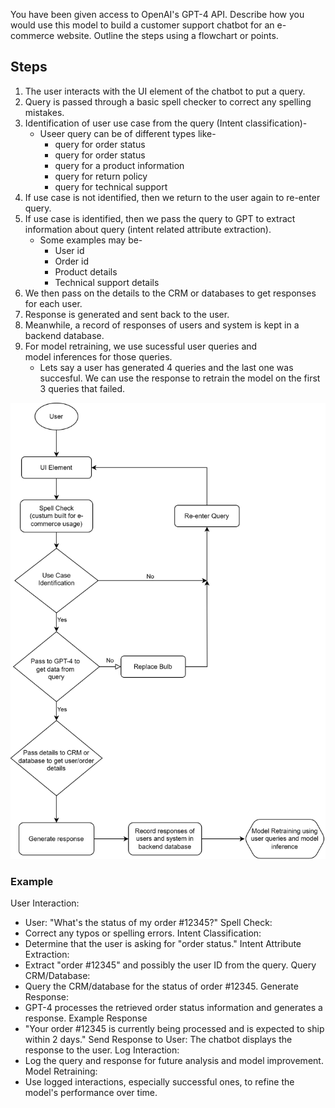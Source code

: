 You have been given access to OpenAI's GPT-4 API. Describe how you would use this model to build a customer support chatbot for an e-commerce website. Outline the steps using a flowchart or points.


## Steps

1. The user interacts with the UI element of the chatbot to put a query.
2. Query is passed through a basic spell checker to correct any spelling mistakes.
3. Identification of user use case from the query (Intent classification)-
    - Useer query can be of different types like-
        - query for order status
        - query for order status
        - query for a product information
        - query for return policy
        - query for technical support
4. If use case is not identified, then we return to the user again to re-enter query.
5. If use case is identified, then we pass the query to GPT to extract information about query (intent related attribute extraction).
    - Some examples may be-
        - User id
        - Order id
        - Product details
        - Technical support details
6. We then pass on the details to the CRM or databases to get responses for each user.
7. Response is generated and sent back to the user.
6. Meanwhile, a record of responses of users and system is kept in a backend database.
7. For model retraining, we use sucessful user queries and model inferences for those queries.
    - Lets say a user has generated 4 queries and the last one was succesful. We can use the response to retrain the model on the first 3 queries that failed.



![Alt text](Flowchart.svg)


### Example

User Interaction:
- User: "What's the status of my order #12345?"
Spell Check:
- Correct any typos or spelling errors.
Intent Classification:
- Determine that the user is asking for "order status."
Intent Attribute Extraction:
- Extract "order #12345" and possibly the user ID from the query.
Query CRM/Database:
- Query the CRM/database for the status of order #12345.
Generate Response:
- GPT-4 processes the retrieved order status information and generates a response.
Example Response
- "Your order #12345 is currently being processed and is expected to ship within 2 days."
Send Response to User:
The chatbot displays the response to the user.
Log Interaction:
- Log the query and response for future analysis and model improvement.
Model Retraining:
- Use logged interactions, especially successful ones, to refine the model's performance over time.

